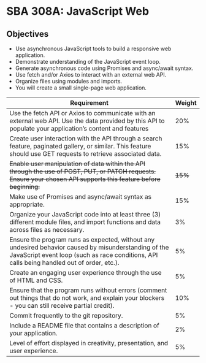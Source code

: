 # SBA 308A: JavaScript Web 

## Objectives
- Use asynchronous JavaScript tools to build a responsive web application.
- Demonstrate understanding of the JavaScript event loop.
- Generate asynchronous code using Promises and async/await syntax.
- Use fetch and/or Axios to interact with an external web API.
- Organize files using modules and imports.
- You will create a small single-page web application.

| Requirement | Weight |
| --- | --- |
| Use the fetch API or Axios to communicate with an external web API. Use the data provided by this API to populate your application’s content and features | 20% |
| Create user interaction with the API through a search feature, paginated gallery, or similar. This feature should use GET requests to retrieve associated data. | 15% |
| ~~Enable user manipulation of data within the API through the use of POST, PUT, or PATCH requests. Ensure your chosen API supports this feature before beginning.~~ | ~~15%~~ |
| Make use of Promises and async/await syntax as appropriate. | 15% |
| Organize your JavaScript code into at least three (3) different module files, and import functions and data across files as necessary. | 3% |
| Ensure the program runs as expected, without any undesired behavior caused by misunderstanding of the JavaScript event loop (such as race conditions, API calls being handled out of order, etc.). | 5% |
| Create an engaging user experience through the use of HTML and CSS. | 5% |
| Ensure that the program runs without errors (comment out things that do not work, and explain your blockers - you can still receive partial credit). | 10% |
| Commit frequently to the git repository. | 5% |
| Include a README file that contains a description of your application. | 2% |
| Level of effort displayed in creativity, presentation, and user experience. | 5% |